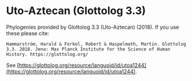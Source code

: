 # Uto-Aztecan (Glottolog 3.3)

Phylogenies provided by Glottolog 3.3 (Uto-Aztecan) (2018). If you use these please cite:

```
Hammarström, Harald & Forkel, Robert & Haspelmath, Martin. Glottolog 3.3. 2018. Jena: Max Planck Institute for the Science of Human History. https://glottolog.org/
```

See  [https://glottolog.org/resource/languoid/id/utoa1244](https://glottolog.org/resource/languoid/id/utoa1244).

